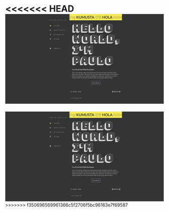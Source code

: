 <<<<<<< HEAD
<img src="src/images/user-profile/landing-page.png">
=======
<img src="src/images/user-profile/landing-page.png" >
>>>>>>> f350696569961366c5f2706f5bc96163e7f69587

